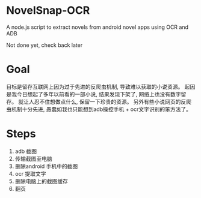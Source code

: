 # NovelSnap-OCR
A node.js script to extract novels from android novel apps using OCR and ADB

Not done yet, check back later


# Goal
目标是留存互联网上因为过于先进的反爬虫机制, 导致难以获取的小说资源。
起因是我今日想起了多年以前看的一部小说, 结果发现下架了, 网络上也没有数字留存。
就让人忍不住想做点什么, 保留一下珍贵的资源。
另外有些小说网页的反爬虫机制十分先进, 愚蠢如我也只能想到adb操控手机 + ocr文字识别的笨方法了。



# Steps
1. adb 截图
2. 传输截图至电脑
3. 删除android 手机中的截图
4. ocr 提取文字
5. 删除电脑上的截图缓存
6. 翻页














